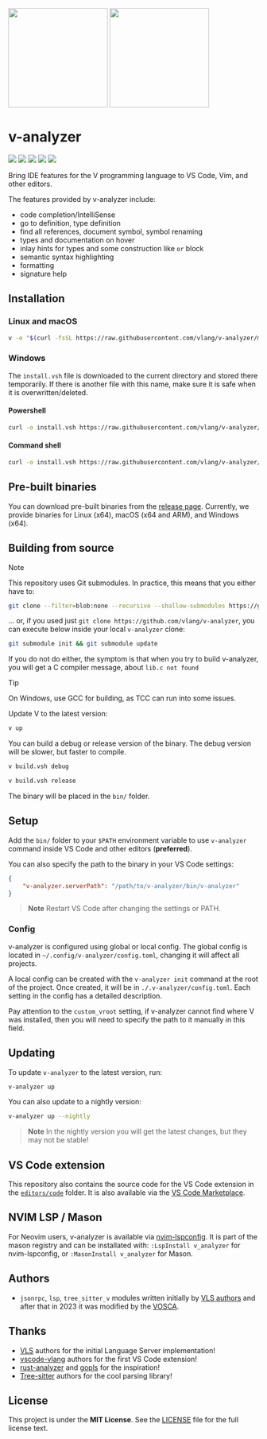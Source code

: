 <img width="200px" src="https://github.com/vlang/v-analyzer/blob/2d5d12e4b82ce8d695576957145ff27a33a988c2/docs/cover-light.png#gh-light-mode-only">
<img width="200px" src="https://github.com/vlang/v-analyzer/blob/2d5d12e4b82ce8d695576957145ff27a33a988c2/docs/cover-dark.png#gh-dark-mode-only">

# v-analyzer

[![][badge__vscode_ext]](https://marketplace.visualstudio.com/items?itemName=VOSCA.vscode-v-analyzer)
[![][badge__build_ci]](https://github.com/vlang/v-analyzer/actions/workflows/build_ci.yml?query=branch%3Amain)
[![][badge__tests_ci]](https://github.com/vlang/v-analyzer/actions/workflows/analyzer_tests.yml?query=branch%3Amain)
[![][badge__tree_sitter_ci]](https://github.com/vlang/v-analyzer/actions/workflows/tree_sitter_v.yml?query=branch%3Amain)
[![][badge__vscode_ext_ci]](https://github.com/vlang/v-analyzer/actions/workflows/vscode_extension_tests.yml?query=branch%3Amain)

Bring IDE features for the V programming language to VS Code, Vim, and other editors.

The features provided by v-analyzer include:

- code completion/IntelliSense
- go to definition, type definition
- find all references, document symbol, symbol renaming
- types and documentation on hover
- inlay hints for types and some construction like `or` block
- semantic syntax highlighting
- formatting
- signature help

## Installation

### Linux and macOS

```sh
v -e "$(curl -fsSL https://raw.githubusercontent.com/vlang/v-analyzer/main/install.vsh)"
```

### Windows

The `install.vsh` file is downloaded to the current directory and stored there temporarily.
If there is another file with this name, make sure it is safe when it is overwritten/deleted.

#### Powershell

```sh
curl -o install.vsh https://raw.githubusercontent.com/vlang/v-analyzer/main/install.vsh; v run install.vsh; del install.vsh
```

#### Command shell

```sh
curl -o install.vsh https://raw.githubusercontent.com/vlang/v-analyzer/main/install.vsh && v run install.vsh && del install.vsh
```

## Pre-built binaries

You can download pre-built binaries from the [release page](https://github.com/vlang/v-analyzer/releases).
Currently, we provide binaries for Linux (x64), macOS (x64 and ARM), and Windows (x64).

## Building from source

> [!NOTE]
> This repository uses Git submodules.
> In practice, this means that you either have to:
>
> ```sh
> git clone --filter=blob:none --recursive --shallow-submodules https://github.com/vlang/v-analyzer
> ```
>
> ... or, if you used just `git clone https://github.com/vlang/v-analyzer`, you can execute below
> inside your local `v-analyzer` clone:
>
> ```sh
> git submodule init && git submodule update
> ```
>
> If you do not do either, the symptom is that when you try to build v-analyzer, you will get a
> C compiler message, about `lib.c not found`

> [!TIP]
> On Windows, use GCC for building, as TCC can run into some issues.

Update V to the latest version:

```bash
v up
```

You can build a debug or release version of the binary.
The debug version will be slower, but faster to compile.

```bash
v build.vsh debug
```

```bash
v build.vsh release
```

The binary will be placed in the `bin/` folder.

## Setup

Add the `bin/` folder to your `$PATH` environment variable to use `v-analyzer`
command inside VS Code and other editors (**preferred**).

You can also specify the path to the binary in your VS Code settings:

```json
{
	"v-analyzer.serverPath": "/path/to/v-analyzer/bin/v-analyzer"
}
```

> **Note**
> Restart VS Code after changing the settings or PATH.

### Config

v-analyzer is configured using global or local config.
The global config is located in `~/.config/v-analyzer/config.toml`, changing it will affect all
projects.

A local config can be created with the `v-analyzer init` command at the root of the project.
Once created, it will be in `./.v-analyzer/config.toml`.
Each setting in the config has a detailed description.

Pay attention to the `custom_vroot` setting, if v-analyzer cannot find where V was installed, then
you will need to specify the path to it manually in this field.

## Updating

To update `v-analyzer` to the latest version, run:

```bash
v-analyzer up
```

You can also update to a nightly version:

```bash
v-analyzer up --nightly
```

> **Note**
> In the nightly version you will get the latest changes, but they may not be stable!

## VS Code extension

This repository also contains the source code for the VS Code extension in the [`editors/code`](https://github.com/vlang/v-analyzer/tree/main/editors/code) folder.
It is also available via the [VS Code Marketplace](https://marketplace.visualstudio.com/items?itemName=VOSCA.vscode-v-analyzer).

## NVIM LSP / Mason

For Neovim users, v-analyzer is available via [nvim-lspconfig](https://github.com/neovim/nvim-lspconfig/blob/master/doc/server_configurations.md#v_analyzer).
It is part of the mason registry and can be installated with:
`:LspInstall v_analyzer` for nvim-lspconfig, or `:MasonInstall v_analyzer` for Mason.

## Authors

- `jsonrpc`, `lsp`, `tree_sitter_v` modules written initially by
  [VLS authors](https://github.com/vlang/vls) and after that in 2023 it was modified by the
  [VOSCA](https://github.com/vlang-association).

## Thanks

- [VLS](https://github.com/vlang/vls) authors for the initial Language Server implementation!
- [vscode-vlang](https://github.com/vlang/vscode-vlang) authors for the first VS Code extension!
- [rust-analyzer](https://github.com/rust-lang/rust-analyzer) and [gopls](https://github.com/golang/tools/tree/master/gopls) for the inspiration!
- [Tree-sitter](https://github.com/tree-sitter/tree-sitter) authors for the cool parsing library!

## License

This project is under the **MIT License**.
See the [LICENSE](https://github.com/vlang/v-analyzer/blob/main/LICENSE) file for the full license text.

[badge__vscode_ext]: https://img.shields.io/badge/VS_Code-extension-1da2e2?logo=visualstudiocode&logoWidth=11&logoColor=959da5&labelColor=333
[badge__build_ci]: https://img.shields.io/github/actions/workflow/status/vlang/v-analyzer/build_ci.yml?style=flat-rounded&branch=main&logo=github&&logoColor=959da5&labelColor=333&label=Build
[badge__tests_ci]: https://img.shields.io/github/actions/workflow/status/vlang/v-analyzer/analyzer_tests.yml?style=flat-rounded&branch=main&logo=github&&logoColor=959da5&labelColor=333&label=Analyzer
[badge__tree_sitter_ci]: https://img.shields.io/github/actions/workflow/status/vlang/v-analyzer/tree_sitter_v.yml?style=flat-rounded&branch=main&logo=github&&logoColor=959da5&labelColor=333&label=Tree-sitter
[badge__vscode_ext_ci]: https://img.shields.io/github/actions/workflow/status/vlang/v-analyzer/vscode_extension_tests.yml?style=flat-rounded&branch=main&logo=github&&logoColor=959da5&labelColor=333&label=VS%20Code%20Extension
